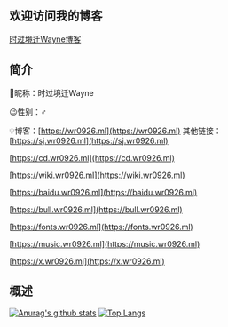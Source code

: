 ## 欢迎访问我的博客
[时过境迁Wayne博客](https://wr0926.ml)
<!--
**wr20060926/wr20060926** is a ✨ _special_ ✨ repository because its `README.md` (this file) appears on your GitHub profile.

Here are some ideas to get you started:

- 🔭 I’m currently working on ...
- 🌱 I’m currently learning ...
- 👯 I’m looking to collaborate on ...
- 🤔 I’m looking for help with ...
- 💬 Ask me about ...
- 📫 How to reach me: ...
- 😄 Pronouns: ...
- ⚡ Fun fact: ...
-->
## 简介
🎈昵称：时过境迁Wayne

😉性别：♂

💡博客：[https://wr0926.ml](https://wr0926.ml)
其他链接：
[https://sj.wr0926.ml](https://sj.wr0926.ml)

[https://cd.wr0926.ml](https://cd.wr0926.ml)

[https://wiki.wr0926.ml](https://wiki.wr0926.ml)

[https://baidu.wr0926.ml](https://baidu.wr0926.ml)

[https://bull.wr0926.ml](https://bull.wr0926.ml)

[https://fonts.wr0926.ml](https://fonts.wr0926.ml)

[https://music.wr0926.ml](https://music.wr0926.ml)

[https://x.wr0926.ml](https://x.wr0926.ml)
## 概述
[![Anurag's github stats](https://github-readme-stats.vercel.app/api?username=wayne0926)](https://github.com/anuraghazra/github-readme-stats)
[![Top Langs](https://github-readme-stats.vercel.app/api/top-langs/?username=wayne0926)](https://github.com/anuraghazra/github-readme-stats)

